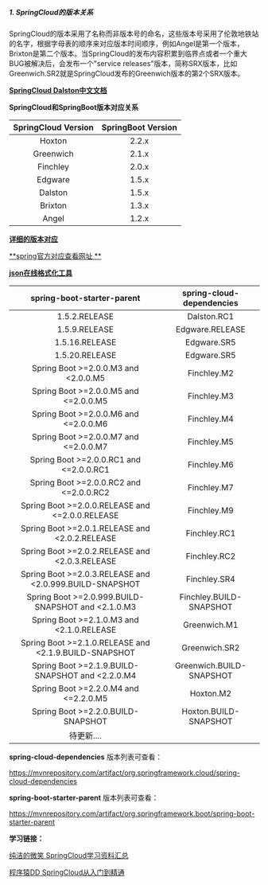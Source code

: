 ##### 1. SpringCloud的版本关系

SpringCloud的版本采用了名称而非版本号的命名，这些版本号采用了伦敦地铁站的名字，根据字母表的顺序来对应版本时间顺序，例如Angel是第一个版本， Brixton是第二个版本。当SpringCloud的发布内容积累到临界点或者一个重大BUG被解决后，会发布一个"service releases"版本，简称SRX版本，比如Greenwich.SR2就是SpringCloud发布的Greenwich版本的第2个SRX版本。 

[**SpringCloud Dalston中文文档**]( https://www.springcloud.cc/spring-cloud-dalston.html )

**SpringCloud和SpringBoot版本对应关系**

| **SpringCloud Version** | **SpringBoot Version** |
| :---------------------: | :--------------------: |
|         Hoxton          |         2.2.x          |
|        Greenwich        |         2.1.x          |
|        Finchley         |         2.0.x          |
|         Edgware         |         1.5.x          |
|         Dalston         |         1.5.x          |
|         Brixton         |         1.3.x          |
|          Angel          |         1.2.x          |

[**详细的版本对应**]( https://start.spring.io/actuator/info )

[ **spring官方对应查看网址 **]( https://start.spring.io/actuator/info )

[**json在线格式化工具**]( https://www.json.cn/ )

|             **spring-boot-starter-parent**              | **spring-cloud-dependencies** |
| :-----------------------------------------------------: | :---------------------------: |
|                      1.5.2.RELEASE                      |          Dalston.RC1          |
|                      1.5.9.RELEASE                      |        Edgware.RELEASE        |
|                     1.5.16.RELEASE                      |          Edgware.SR5          |
|                     1.5.20.RELEASE                      |          Edgware.SR5          |
|          Spring Boot >=2.0.0.M3 and <2.0.0.M5           |          Finchley.M2          |
|          Spring Boot >=2.0.0.M5 and <=2.0.0.M5          |          Finchley.M3          |
|          Spring Boot >=2.0.0.M6 and <=2.0.0.M6          |          Finchley.M4          |
|          Spring Boot >=2.0.0.M7 and <=2.0.0.M7          |          Finchley.M5          |
|         Spring Boot >=2.0.0.RC1 and <=2.0.0.RC1         |          Finchley.M6          |
|         Spring Boot >=2.0.0.RC2 and <=2.0.0.RC2         |          Finchley.M7          |
|     Spring Boot >=2.0.0.RELEASE and <=2.0.0.RELEASE     |          Finchley.M9          |
|     Spring Boot >=2.0.1.RELEASE and <2.0.2.RELEASE      |         Finchley.RC1          |
|     Spring Boot >=2.0.2.RELEASE and <2.0.3.RELEASE      |         Finchley.RC2          |
| Spring Boot >=2.0.3.RELEASE and <2.0.999.BUILD-SNAPSHOT |         Finchley.SR4          |
|   Spring Boot >=2.0.999.BUILD-SNAPSHOT and <2.1.0.M3    |    Finchley.BUILD-SNAPSHOT    |
|        Spring Boot >=2.1.0.M3 and <2.1.0.RELEASE        |         Greenwich.M1          |
|  Spring Boot >=2.1.0.RELEASE and <2.1.9.BUILD-SNAPSHOT  |         Greenwich.SR2         |
|    Spring Boot >=2.1.9.BUILD-SNAPSHOT and <2.2.0.M4     |   Greenwich.BUILD-SNAPSHOT    |
|          Spring Boot >=2.2.0.M4 and <=2.2.0.M5          |           Hoxton.M2           |
|           Spring Boot >=2.2.0.BUILD-SNAPSHOT            |     Hoxton.BUILD-SNAPSHOT     |
|                       待更新....                        |                               |

 **spring-cloud-dependencies** 版本列表可查看：  

 https://mvnrepository.com/artifact/org.springframework.cloud/spring-cloud-dependencies 

**spring-boot-starter-parent** 版本列表可查看：

https://mvnrepository.com/artifact/org.springframework.boot/spring-boot-starter-parent

**学习链接：**

[纯洁的微笑 SpringCloud学习资料汇总]( http://www.ityouknow.com/springcloud/2016/12/30/springcloud-collect.html )

[程序猿DD SpringCloud从入门到精通]( http://blog.didispace.com/spring-cloud-learning/ )

